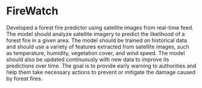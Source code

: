 # FireWatch

Developed a forest fire predictor using satellite images from real-time feed. The model should analyze satellite imagery to predict the likelihood of a forest fire in a given area. The model should be trained on historical data and should use a variety of features extracted from satellite images, such as temperature, humidity, vegetation cover, and wind speed. The model should also be updated continuously with new data to improve its predictions over time. The goal is to provide early warning to authorities and help them take necessary actions to prevent or mitigate the damage caused by forest fires.
